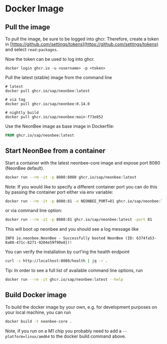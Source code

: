 # Docker Image

## Pull the image

To pull the image, be sure to be logged into ghcr. Therefore, create a token in
[https://github.com/settings/tokens](https://github.com/settings/tokens) and select
`read:packages`.

Now the token can be used to log into ghcr.

```console
docker login ghcr.io -u <username> -p <token>
```

Pull the latest (stable) image from the command line

```console
# latest
docker pull ghcr.io/sap/neonbee:latest

# via tag
docker pull ghcr.io/sap/neonbee:0.14.0

# nightly build
docker pull ghcr.io/sap/neonbee:main-f73e852
```

Use the NeonBee image as base image in Dockerfile:

```Dockerfile
FROM ghcr.io/sap/neonbee:latest
```

## Start NeonBee from a container

Start a container with the latest neonbee-core image and expose port 8080 (NeonBee default).

```sh
docker run --rm -it -p 8080:8080 ghcr.io/sap/neonbee:latest
```

Note: If you would like to specify a different container port you can do this by passing the container port either via env variable:

```sh
docker run --rm -it -p 8080:81 -e NEONBEE_PORT=81 ghcr.io/sap/neonbee:latest
```

or via command line option:

```sh
docker run --rm -it -p 8080:81 ghcr.io/sap/neonbee:latest -port 81
```

This will boot up neonbee and you should see a log message like

```console
INFO io.neonbee.NeonBee - Successfully booted NeonBee (ID: 6374fa53-8a08-471c-8271-9204e59f90e8})!
```

You can verify the installation by curl'ing the health endpoint

```sh
curl -s http://localhost:8080/health | jq -r .
```

Tip: In order to see a full list of available command line options, run

```sh
docker run --rm -it ghcr.io/sap/neonbee:latest --help
```

## Build Docker image

To build the docker image by your own, e.g. for development purposes on your local machine, you can run

```sh
docker build -t neonbee-core .
```

Note, if you run on a M1 chip you probably need to add a `--platform=linux/amd64` to the docker build command above.